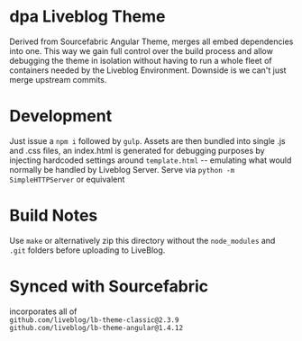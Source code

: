 # dpa Liveblog Theme
Derived from Sourcefabric Angular Theme, merges all embed dependencies
into one. This way we gain full control over the build process and
allow debugging the theme in isolation without having
to run a whole fleet of containers needed by the Liveblog Environment.
Downside is we can't just merge upstream commits.

# Development
Just issue a `npm i` followed by `gulp`.
Assets are then bundled into single .js and .css files, an index.html is generated
for debugging purposes by injecting hardcoded settings around `template.html` -- emulating
what would normally be handled by Liveblog Server.
Serve via `python -m SimpleHTTPServer` or equivalent

# Build Notes
Use `make` or alternatively zip this directory without the `node_modules`
and `.git` folders before uploading to LiveBlog.

# Synced with Sourcefabric
incorporates all of  
`github.com/liveblog/lb-theme-classic@2.3.9`  
`github.com/liveblog/lb-theme-angular@1.4.12`  